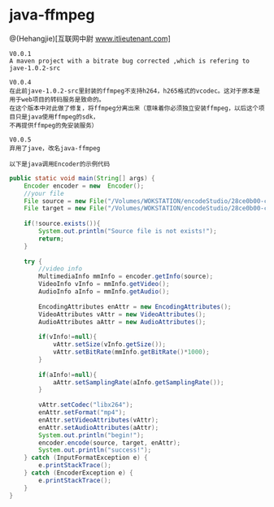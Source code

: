 # java-ffmpeg
@(Hehangjie)[互联网中尉 www.itlieutenant.com]

    V0.0.1
    A maven project with a bitrate bug corrected ,which is refering to jave-1.0.2-src
    
    V0.0.4 
    在此前jave-1.0.2-src里封装的ffmpeg不支持h264，h265格式的vcodec。这对于原本是用于web项目的转码服务是致命的。
    在这个版本中对此做了修复，将ffmpeg分离出来（意味着你必须独立安装ffmpeg，以后这个项目只是java使用ffmpeg的sdk，
    不再提供ffmpeg的免安装服务）
    
    V0.0.5
    弃用了jave，改名java-ffmpeg
    
    以下是java调用Encoder的示例代码

```` java
public static void main(String[] args) {
	Encoder encoder = new  Encoder();
	//your file 
	File source = new File("/Volumes/WOKSTATION/encodeStudio/28ce0b00-c0be-4710-a893-ba6e45374c94.wmv");
	File target = new File("/Volumes/WOKSTATION/encodeStudio/28ce0b00-c0be-4710-a893-ba6e45374c94.mp4");
	
	if(!source.exists()){
		System.out.println("Source file is not exists!");
		return;
	}
	
	try {
		//video info
		MultimediaInfo mmInfo = encoder.getInfo(source);
		VideoInfo vInfo = mmInfo.getVideo();
		AudioInfo aInfo = mmInfo.getAudio();
		
		EncodingAttributes enAttr = new EncodingAttributes(); 
		VideoAttributes vAttr = new VideoAttributes();
		AudioAttributes aAttr = new AudioAttributes();
		
		if(vInfo!=null){
			vAttr.setSize(vInfo.getSize());
			vAttr.setBitRate(mmInfo.getBitRate()*1000);
		}
		
		if(aInfo!=null){
			aAttr.setSamplingRate(aInfo.getSamplingRate());
		}
		
		vAttr.setCodec("libx264");
		enAttr.setFormat("mp4");
		enAttr.setVideoAttributes(vAttr);
		enAttr.setAudioAttributes(aAttr);
		System.out.println("begin!");
		encoder.encode(source, target, enAttr);
		System.out.println("success!");
	} catch (InputFormatException e) {
		e.printStackTrace();
	} catch (EncoderException e) {
		e.printStackTrace();
	}
}
````
